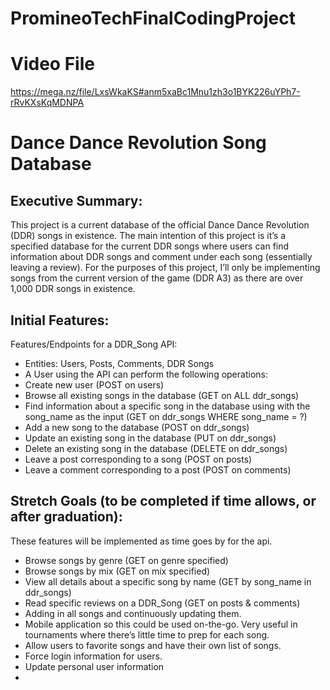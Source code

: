 # PromineoTechFinalCodingProject
# Video File
https://mega.nz/file/LxsWkaKS#anm5xaBc1Mnu1zh3o1BYK226uYPh7-rRvKXsKqMDNPA
# Dance Dance Revolution Song Database
## Executive Summary:
This project is a current database of the official Dance Dance Revolution (DDR) songs in existence. The main intention of this project is it’s a specified database for the current DDR songs where users can find information about DDR songs and comment under each song (essentially leaving a review).
For the purposes of this project, I’ll only be implementing songs from the current version of the game (DDR A3) as there are over 1,000 DDR songs in existence. 
## Initial Features:
Features/Endpoints for a DDR_Song API:
-	Entities: Users, Posts, Comments, DDR Songs
-	A User using the API can perform the following operations:
-	Create new user (POST on users)
-	Browse all existing songs in the database (GET on ALL ddr_songs)
-	Find information about a specific song in the database using with the song_name as the input (GET on ddr_songs WHERE song_name = ?)
-	Add a new song to the database (POST on ddr_songs)
-	Update an existing song in the database (PUT on ddr_songs)
-	Delete an existing song in the database (DELETE on ddr_songs)
-	Leave a post corresponding to a song (POST on posts)
-	Leave a comment corresponding to a post (POST on comments)
## Stretch Goals (to be completed if time allows, or after graduation):
These features will be implemented as time goes by for the api.
- Browse songs by genre (GET on genre specified)
- Browse songs by mix (GET on mix specified)
- View all details about a specific song by name (GET by song_name in ddr_songs)
- Read specific reviews on a DDR_Song (GET on posts & comments)
- Adding in all songs and continuously updating them.
- Mobile application so this could be used on-the-go. Very useful in tournaments where there’s little time to prep for each song.
- Allow users to favorite songs and have their own list of songs.
- Force login information for users.
- Update personal user information
-

